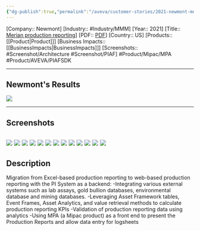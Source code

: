 ```yaml
---
{"dg-publish":true,"permalink":"/aveva/customer-stories/2021-newmont-merian-production-reporting/","dgPassFrontmatter":true}
---
```


[Company:: Newmont]
[Industry:: #Industry/MMM]
[Year:: 2021]
[Title:: [Merian production reporting](https://resources.osisoft.com/presentations/merian-production-reporting/)]
[PDF:: [PDF](https://cdn.osisoft.com/osi/presentations/2021-aveva-pi-world/UC21NA-D2MM880-Newmont-Qin-Merian-Production-Reporting.pdf)]
[Country:: US]
[Products:: [[Product\|Product]]]
[Business Impacts:: [[BusinessImpacts\|BusinessImpacts]]]
[Screenshots:: #Screenshot/Architecture #Screenshot/PIAF]
#Product/Mipac/MPA  #Product/AVEVA/PIAFSDK 

---
## Newmont's Results
![](https://i.imgur.com/1wQYDsW.png)

---
## Screenshots
![](https://i.imgur.com/WE2I4Rz.png)
![](https://i.imgur.com/jaiB3Ut.png)
![](https://i.imgur.com/xGvNtSQ.png)
![](https://i.imgur.com/7i4Ck1Q.png)
![](https://i.imgur.com/kMlmZTa.png)
![](https://i.imgur.com/38dnIAF.png)
![](https://i.imgur.com/AfaPb7e.png)
![](https://i.imgur.com/Kh0ZZiH.png)
![](https://i.imgur.com/HjM4dZQ.png)
![](https://i.imgur.com/Dui0VPP.png)
![](https://i.imgur.com/a2U20Dj.png)
![](https://i.imgur.com/NRjOqBM.png)
![](https://i.imgur.com/3RZhgJV.png)
---
## Description
Migration from Excel-based production reporting to web-based production reporting with the PI System as a backend: -Integrating various external systems such as lab assays, gold bullion databases, environmental database and mining databases. -Leveraging Asset Framework tables, Event Frames, Asset Analytics, and value retrieval methods to calculate production reporting KPIs -Validation of production reporting data using analytics -Using MPA (a Mipac product) as a front end to present the Production Reports and allow data entry for logsheets